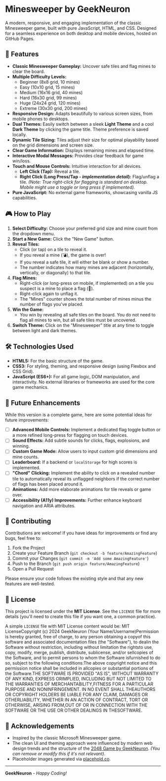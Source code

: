 # Minesweeper by GeekNeuron

A modern, responsive, and engaging implementation of the classic Minesweeper game, built with pure JavaScript, HTML, and CSS. Designed for a seamless experience on both desktop and mobile devices, hosted on GitHub Pages.

## 🌟 Features

* **Classic Minesweeper Gameplay:** Uncover safe tiles and flag mines to clear the board.
* **Multiple Difficulty Levels:**
    * Beginner (8x8 grid, 10 mines)
    * Easy (10x10 grid, 15 mines)
    * Medium (16x16 grid, 40 mines)
    * Hard (16x30 grid, 99 mines)
    * Huge (24x24 grid, 120 mines)
    * Extreme (30x30 grid, 200 mines)
* **Responsive Design:** Adapts beautifully to various screen sizes, from mobile phones to desktops.
* **Dual Themes:** Easily switch between a sleek **Light Theme** and a cool **Dark Theme** by clicking the game title. Theme preference is saved locally.
* **Dynamic Tile Sizing:** Tiles adjust their size for optimal playability based on the grid dimensions and screen size.
* **Clear Game Information:** Displays remaining mines and elapsed time.
* **Interactive Modal Messages:** Provides clear feedback for game win/loss.
* **Touch and Mouse Controls:** Intuitive interaction for all devices.
    * **Left Click (Tap):** Reveal a tile.
    * **Right Click (Long Press/Tap - *implementation detail*):** Flag/unflag a tile. *(Note: True right-click for flagging is standard on desktop. Mobile might use a toggle or long press if implemented).*
* **Pure JavaScript:** No external game frameworks, showcasing vanilla JS capabilities.

## 🎮 How to Play

1.  **Select Difficulty:** Choose your preferred grid size and mine count from the dropdown menu.
2.  **Start a New Game:** Click the "New Game" button.
3.  **Reveal Tiles:**
    * Click (or tap) on a tile to reveal it.
    * If you reveal a mine (💣), the game is over!
    * If you reveal a safe tile, it will either be blank or show a number.
    * The number indicates how many mines are adjacent (horizontally, vertically, or diagonally) to that tile.
4.  **Flag Mines:**
    * Right-click (or long-press on mobile, if implemented) on a tile you suspect is a mine to place a flag (🚩).
    * Right-click again to unflag it.
    * The "Mines" counter shows the total number of mines minus the number of flags you've placed.
5.  **Win the Game:**
    * You win by revealing all safe tiles on the board. You do not need to flag all mines to win, but all safe tiles must be uncovered.
6.  **Switch Theme:** Click on the "Minesweeper" title at any time to toggle between light and dark themes.

## 🛠️ Technologies Used

* **HTML5:** For the basic structure of the game.
* **CSS3:** For styling, theming, and responsive design (using Flexbox and CSS Grid).
* **JavaScript (ES6+):** For all game logic, DOM manipulation, and interactivity. No external libraries or frameworks are used for the core game mechanics.

## 🌱 Future Enhancements

While this version is a complete game, here are some potential ideas for future improvements:

* [ ] **Advanced Mobile Controls:** Implement a dedicated flag toggle button or a more refined long-press for flagging on touch devices.
* [ ] **Sound Effects:** Add subtle sounds for clicks, flags, explosions, and winning.
* [ ] **Custom Game Mode:** Allow users to input custom grid dimensions and mine counts.
* [ ] **Leaderboard:** If a backend or `localStorage` for high scores is implemented.
* [ ] **"Chord" Clicking:** Implement the ability to click on a revealed number tile to automatically reveal its unflagged neighbors if the correct number of flags has been placed around it.
* [ ] **Animations:** Add more elaborate animations for tile reveals or game over.
* [ ] **Accessibility (A11y) Improvements:** Further enhance keyboard navigation and ARIA attributes.

## 🤝 Contributing

Contributions are welcome! If you have ideas for improvements or find any bugs, feel free to:

1.  Fork the Project
2.  Create your Feature Branch (`git checkout -b feature/AmazingFeature`)
3.  Commit your Changes (`git commit -m 'Add some AmazingFeature'`)
4.  Push to the Branch (`git push origin feature/AmazingFeature`)
5.  Open a Pull Request

Please ensure your code follows the existing style and that any new features are well-tested.

## 📜 License

This project is licensed under the **MIT License**. See the `LICENSE` file for more details (you'll need to create this file if you want one, a common practice).

A simple `LICENSE` file with MIT License content would be:
MIT LicenseCopyright (c) 2024 GeekNeuron (Your Name/Username)Permission is hereby granted, free of charge, to any person obtaining a copyof this software and associated documentation files (the "Software"), to dealin the Software without restriction, including without limitation the rightsto use, copy, modify, merge, publish, distribute, sublicense, and/or sellcopies of the Software, and to permit persons to whom the Software isfurnished to do so, subject to the following conditions:The above copyright notice and this permission notice shall be included in allcopies or substantial portions of the Software.THE SOFTWARE IS PROVIDED "AS IS", WITHOUT WARRANTY OF ANY KIND, EXPRESS ORIMPLIED, INCLUDING BUT NOT LIMITED TO THE WARRANTIES OF MERCHANTABILITY,FITNESS FOR A PARTICULAR PURPOSE AND NONINFRINGEMENT. IN NO EVENT SHALL THEAUTHORS OR COPYRIGHT HOLDERS BE LIABLE FOR ANY CLAIM, DAMAGES OR OTHERLIABILITY, WHETHER IN AN ACTION OF CONTRACT, TORT OR OTHERWISE, ARISING FROM,OUT OF OR IN CONNECTION WITH THE SOFTWARE OR THE USE OR OTHER DEALINGS IN THESOFTWARE.
## 🙏 Acknowledgements

* Inspired by the classic Microsoft Minesweeper game.
* The clean UI and theming approach were influenced by modern web design trends and the structure of the [2048 Game by GeekNeuron](link-to-your-2048-project-if-applicable). *(You can remove or modify this if it's not relevant)*.
* Placeholder images generated via [placehold.co](https://placehold.co/).

---

**GeekNeuron** - *Happy Coding!*
